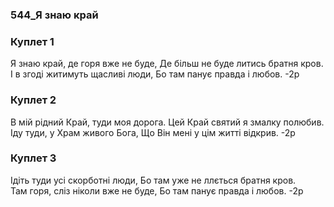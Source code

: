 ### 544_Я знаю край
### Куплет 1
Я знаю край, де горя вже не буде, Де більш не буде литись братня кров. <br/>І в згоді житимуть щасливі люди, Бо там панує правда і любов. -2р
### Куплет 2
В мій рідний Край, туди моя дорога. Цей Край святий я змалку полюбив.<br/>Іду туди, у Храм живого Бога, Що Він мені у цім житті відкрив. -2р
### Куплет 3
Ідіть туди усі скорботні люди, Бо там уже не ллється братня кров. <br/>Там горя, сліз ніколи вже не буде, Бо там панує правда і любов. -2р
